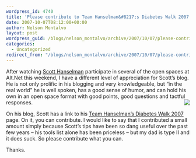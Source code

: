 ```yaml
---
wordpress_id: 4740
title: 'Please contribute to Team Hanselman&#8217;s Diabetes Walk 2007'
date: 2007-10-07T08:12:00+00:00
author: Nelson Montalvo
layout: post
wordpress_guid: /blogs/nelson_montalvo/archive/2007/10/07/please-contribute-to-team-hanselman-s-diabetes-walk-2007.aspx
categories:
  - Uncategorized
redirect_from: "/blogs/nelson_montalvo/archive/2007/10/07/please-contribute-to-team-hanselman-s-diabetes-walk-2007.aspx/"
---
```

After&nbsp;watching <a href="http://www.hanselman.com/blog/" target="_blank">Scott Hanselman</a>&nbsp;participate in several of the open spaces at Alt.Net this weekend, I have a different level of appreciation for Scott&#8217;s blog. He is not only prolific in his blogging and very knowledgeable, but &#8220;in the real world&#8221; he is well spoken,&nbsp;has a&nbsp;good sense of humor, and can hold his own&nbsp;in an open space format with good points, good&nbsp;questions and tactful responses.<a href="http://www.hanselman.com/fightdiabetes" target="_blank"><img src="http://www.hanselman.com/fightdiabetes/HanselmanBadge150.png" style="margin: 0px 0px 5px 10px" align="right" border="0" /></a>

On his blog, Scott has a link to&nbsp;his <a href="http://www.hanselman.com/fightdiabetes" target="_blank">Team Hanselman&#8217;s Diabetes Walk 2007</a> page. On it, you can contribute. I would like to say that I contributed a small amount&nbsp;simply because Scott&#8217;s tips have been so dang useful over the past few years &#8211; his tools list alone has been priceless &#8211;&nbsp;but my dad is type II and it does suck. So please contribute what you can.

Thanks.

<div style="height: 50px">
</div>